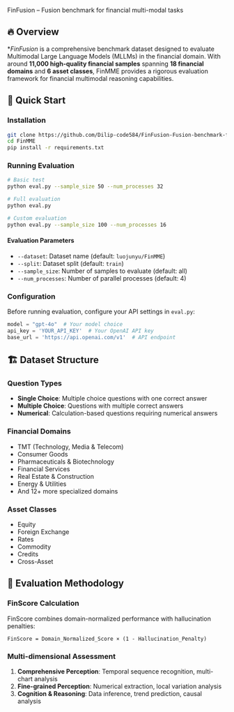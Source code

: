 FinFusion – Fusion benchmark for financial multi-modal tasks


## 🔥 Overview


**FinFusion* is a comprehensive benchmark dataset designed to evaluate Multimodal Large Language Models (MLLMs) in the financial domain. With around **11,000 high-quality financial samples** spanning **18 financial domains** and **6 asset classes**, FinMME provides a rigorous evaluation framework for financial multimodal reasoning capabilities.



## 🚀 Quick Start

### Installation

```bash
git clone https://github.com/Dilip-code584/FinFusion-Fusion-benchmark-for-financial-multi-modal-tasks/tree/main
cd FinMME
pip install -r requirements.txt
```


### Running Evaluation

```bash
# Basic test
python eval.py --sample_size 50 --num_processes 32

# Full evaluation
python eval.py 

# Custom evaluation
python eval.py --sample_size 100 --num_processes 16
```

#### Evaluation Parameters

- `--dataset`: Dataset name (default: `luojunyu/FinMME`)
- `--split`: Dataset split (default: `train`)
- `--sample_size`: Number of samples to evaluate (default: all)
- `--num_processes`: Number of parallel processes (default: 4)

### Configuration

Before running evaluation, configure your API settings in `eval.py`:

```python
model = "gpt-4o"  # Your model choice
api_key = 'YOUR_API_KEY'  # Your OpenAI API key
base_url = 'https://api.openai.com/v1'  # API endpoint
```

## 🏗️ Dataset Structure

### Question Types
- **Single Choice**: Multiple choice questions with one correct answer
- **Multiple Choice**: Questions with multiple correct answers
- **Numerical**: Calculation-based questions requiring numerical answers

### Financial Domains
- TMT (Technology, Media & Telecom)
- Consumer Goods
- Pharmaceuticals & Biotechnology
- Financial Services
- Real Estate & Construction
- Energy & Utilities
- And 12+ more specialized domains

### Asset Classes
- Equity
- Foreign Exchange
- Rates
- Commodity
- Credits
- Cross-Asset

## 🎯 Evaluation Methodology

### FinScore Calculation

FinScore combines domain-normalized performance with hallucination penalties:

```
FinScore = Domain_Normalized_Score × (1 - Hallucination_Penalty)
```

### Multi-dimensional Assessment

1. **Comprehensive Perception**: Temporal sequence recognition, multi-chart analysis
2. **Fine-grained Perception**: Numerical extraction, local variation analysis  
3. **Cognition & Reasoning**: Data inference, trend prediction, causal analysis



